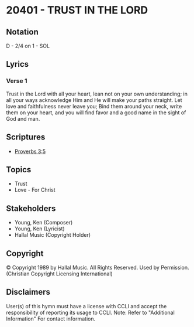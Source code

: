 # 20401 - TRUST IN THE LORD

## Notation

D - 2/4 on 1 - SOL

## Lyrics

### Verse 1

Trust in the Lord with all your heart, lean not on your own understanding; in all your ways acknowledge Him and He will make your paths straight. Let love and faithfulness never leave you; Bind them around your neck, write them on your heart, and you will find favor and a good name in the sight of God and man.


## Scriptures

- [Proverbs 3:5](https://www.biblegateway.com/passage/?search=Proverbs%203%3A5)

## Topics

- Trust
- Love - For Christ

## Stakeholders

- Young, Ken (Composer)
- Young, Ken (Lyricist)
- Hallal Music (Copyright Holder)

## Copyright

© Copyright 1989 by Hallal Music. All Rights Reserved. Used by Permission.
(Christian Copyright Licensing International)

## Disclaimers

User(s) of this hymn must have a license with CCLI and accept the responsibility of reporting its usage to CCLI.
Note: Refer to "Additional Information" For contact information.

